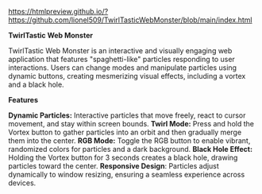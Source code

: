 https://htmlpreview.github.io/?https://github.com/lionel509/TwirlTasticWebMonster/blob/main/index.html

**TwirlTastic Web Monster**

TwirlTastic Web Monster is an interactive and visually engaging web application that features 
"spaghetti-like" particles responding to user interactions. Users can change modes and manipulate 
particles using dynamic buttons, creating mesmerizing visual effects, including a vortex and a black hole.

**Features**

**Dynamic Particles:** Interactive particles that move freely, react to cursor movement, and stay within screen bounds.
**Twirl Mode:** Press and hold the Vortex button to gather particles into an orbit and then gradually merge them into the center.
**RGB Mode:** Toggle the RGB button to enable vibrant, randomized colors for particles and a dark background.
**Black Hole Effect:** Holding the Vortex button for 3 seconds creates a black hole, drawing particles toward the center.
**Responsive Design**: Particles adjust dynamically to window resizing, ensuring a seamless experience across devices.
